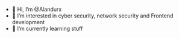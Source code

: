 - 👋 Hi, I’m @Alandurx
- 👀 I’m interested in cyber security, network security and Frontend development
- 🌱 I’m currently learning stuff

<!---
Alandurx/Alandurx is a ✨ special ✨ repository because its `README.md` (this file) appears on your GitHub profile.
You can click the Preview link to take a look at your changes.
--->
